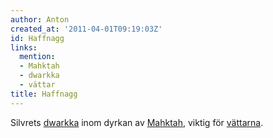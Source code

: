 ```yaml
---
author: Anton
created_at: '2011-04-01T09:19:03Z'
id: Haffnagg
links:
  mention:
  - Mahktah
  - dwarkka
  - vättar
title: Haffnagg
---
```


Silvrets [dwarkka] inom dyrkan av [Mahktah], viktig för [vättarna].

  [dwarkka]: dwarkka
  [Mahktah]: Mahktah
  [vättarna]: vättar
